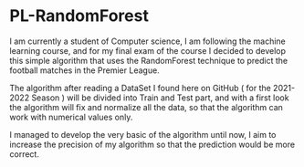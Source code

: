 # PL-RandomForest

I am currently a student of Computer science, I am following the machine learning course, and for my final exam of the course I decided to develop this simple algorithm that uses the RandomForest technique to predict the football matches in the Premier League. 

The algorithm after reading a DataSet I found here on GitHub ( for the 2021-2022 Season ) will be divided into Train and Test part, and with a first look the algorithm will fix and normalize all the data, so that the algorithm can work with numerical values only.

I managed to develop the very basic of the algorithm until now, I aim to increase the precision of my algorithm so that the prediction would be more correct. 
